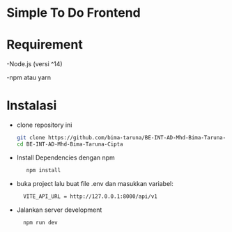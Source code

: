 <h1>Simple To Do Frontend</h1>

# Requirement 
-Node.js (versi ^14)

-npm  atau yarn

# Instalasi
- clone repository ini
  ```bash
  git clone https://github.com/bima-taruna/BE-INT-AD-Mhd-Bima-Taruna-Cipta.git
  cd BE-INT-AD-Mhd-Bima-Taruna-Cipta
    ```
- Install Dependencies dengan npm
  ```bash
     npm install
    ```
- buka project lalu buat file .env dan masukkan variabel:
  ```bash
    VITE_API_URL = http://127.0.0.1:8000/api/v1
  ```
- Jalankan server development
   ```bash
     npm run dev
    ```
